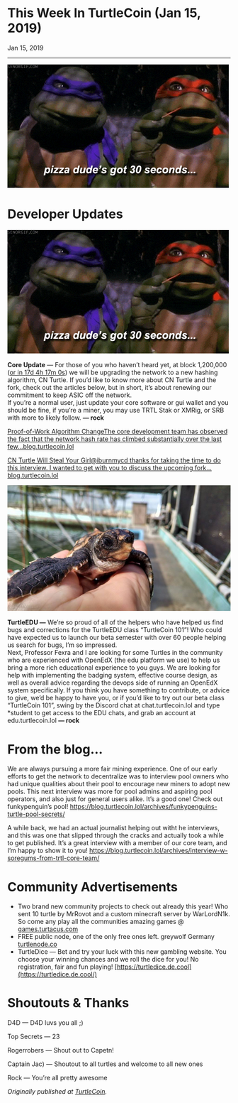 # This Week In TurtleCoin (Jan 15, 2019)

Jan 15, 2019

---

![](./images/0_3N3cm83fYh8onN4.gif)

# Developer Updates

![](./images/09P2CB-rIkpS2sSMA.gif)

**Core Update** — For those of you who haven’t heard yet, at block 1,200,000 ([or in 17d 4h 17m 0s](http://explorer.turtlecoin.lol/)) we will be upgrading the network to a new hashing algorithm, CN Turtle. If you’d like to know more about CN Turtle and the fork, check out the articles below, but in short, it’s about renewing our commitment to keep ASIC off the network.  
If you’re a normal user, just update your core software or gui wallet and you should be fine, if you’re a miner, you may use TRTL Stak or XMRig, or SRB with more to likely follow. **— rock**

[Proof-of-Work Algorithm ChangeThe core development team has observed the fact that the network hash rate has climbed substantially over the last few…blog.turtlecoin.lol](https://blog.turtlecoin.lol/archives/proof-of-work-algorithm-change/)

[CN Turtle Will Steal Your Girl@iburnmycd thanks for taking the time to do this interview. I wanted to get with you to discuss the upcoming fork…blog.turtlecoin.lol](https://blog.turtlecoin.lol/archives/cn-turtle-will-steal-your-girl/)

![](./images/0gGqgqk3U0TOsIL_S.png)

**TurtleEDU —** We’re so proud of all of the helpers who have helped us find bugs and corrections for the TurtleEDU class “TurtleCoin 101”! Who could have expected us to launch our beta semester with over 60 people helping us search for bugs, I’m so impressed.  
Next, Professor Fexra and I are looking for some Turtles in the community who are experienced with OpenEdX (the edu platform we use) to help us bring a more rich educational experience to you guys. We are looking for help with implementing the badging system, effective course design, as well as overall advice regarding the devops side of running an OpenEdX system specifically. If you think you have something to contribute, or advice to give, we’d be happy to have you, or if you’d like to try out our beta class “TurtleCoin 101”, swing by the Discord chat at chat.turtlecoin.lol and type \*student to get access to the EDU chats, and grab an account at edu.turtlecoin.lol **— rock**

# From the blog…

We are always pursuing a more fair mining experience. One of our early efforts to get the network to decentralize was to interview pool owners who had unique qualities about their pool to encourage new miners to adopt new pools. This next interview was more for pool admins and aspiring pool operators, and also just for general users alike. It’s a good one! Check out funkypenguin’s pool! <https://blog.turtlecoin.lol/archives/funkypenguins-turtle-pool-secrets/>

A while back, we had an actual journalist helping out witht he interviews, and this was one that slipped through the cracks and actually took a while to get published. It’s a great interview with a member of our core team, and I’m happy to show it to you! <https://blog.turtlecoin.lol/archives/interview-w-soregums-from-trtl-core-team/>

# Community Advertisements

* Two brand new community projects to check out already this year! Who sent 10 turtle by MrRovot and a custom minecraft server by WarLordN1k. So come any play all the communities amazing games @ [games.turtacus.com](https://www.games.turtacus.com/)
* FREE public node, one of the only free ones left. greywolf Germany [turtlenode.co](http://turtlenode.co:11898/feeinfo)
* TurtleDice — Bet and try your luck with this new gambling website. You choose your winning chances and we roll the dice for you! No registration, fair and fun playing! [https://turtledice.de.cool](https://turtledice.de.cool/)

# Shoutouts & Thanks

D4D — D4D luvs you all ;)

Top Secrets — 23

Rogerrobers — Shout out to Capetn!

Captain Jac) — Shoutout to all turtles and welcome to all new ones

Rock — You’re all pretty awesome

_Originally published at_ [_TurtleCoin_](http://blog.turtlecoin.lol/archives/this-week-in-turtlecoin-jan-15-2019/)_._